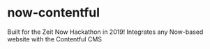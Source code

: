 # now-contentful
Built for the Zeit Now Hackathon in 2019! Integrates any Now-based website with the Contentful CMS
